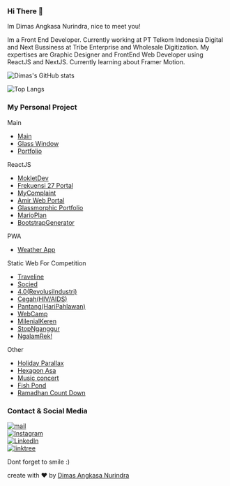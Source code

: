 ### Hi There 👋

Im Dimas Angkasa Nurindra, nice to meet you!

Im a Front End Developer. Currently working at PT Telkom Indonesia Digital and Next Bussiness at Tribe Enterprise and Wholesale Digitization. My expertises are Graphic Designer and FrontEnd Web Developer using ReactJS and NextJS. Currently learning about Framer Motion.

![Dimas's GitHub stats](https://github-readme-stats.vercel.app/api?username=angkasa27&show_icons=true&icon)

![Top Langs](https://github-readme-stats.vercel.app/api/top-langs/?username=angkasa27&show_icons=true&icon)

### My Personal Project

Main
- [Main](https://angkasa27.github.io)
- [Glass Window](https://angkasa27.github.io/angkasa27)
- [Portfolio](https://angkasa27.github.io/react-tailwind-portfoliov2/)

ReactJS
- [MokletDev](https://mokletdev.vercel.app/)
- [Frekuensi 27 Portal](https://angkasa27.github.io/react-frekuensi27/)
- [MyComplaint](https://angkasa27.github.io/react-tailwind-mycomplaint/)
- [Amir Web Portal](https://angkasa27.github.io/react-tailwind-amir/)
- [Glassmorphic Portfolio](https://angkasa27.github.io/react-tailwind-glassmorphic/)
- [MarioPlan](https://netninja-marioplan-9a506.web.app/)
- [BootstrapGenerator](https://angkasa27.github.io/BootstrapGenerator/)

PWA
- [Weather App](https://weather-app-angkasa27.netlify.app/)

Static Web For Competition
- [Traveline](https://traveline.web.app/)
- [Socied](https://socied.web.app/)
- [4.0(RevolusiIndustri)](https://angkasa27.github.io/Web-Revolusi-Industri/)
- [Cegah(HIV/AIDS)](https://angkasa27.github.io/Web-Cegah-HIV-Aids/index.html)
- [Pantang(HariPahlawan)](https://angkasa27.github.io/Web-Pantang-Hari-Pahlawan/)
- [WebCamp](https://angkasa27.github.io/Web-WebCamp/)
- [MilenialKeren](https://angkasa27.github.io/Web-Milenial-Keren/)
- [StopNganggur](https://angkasa27.github.io/Web-Stop-Nganggur/)
- [NgalamRek!](https://angkasa27.github.io/Web-Ngalam-rek/)

Other
- [Holiday Parallax](https://angkasa27.github.io/web-Holiday-parallax/)
- [Hexagon Asa](https://angkasa27.github.io/web-hexagon-asa/)
- [Music concert](https://angkasa27.github.io/web-Music-concert)
- [Fish Pond](https://angkasa27.github.io/web-Fish-pond/)
- [Ramadhan Count Down](https://angkasa27.github.io/web-Ramadhan-count-down/)

### Contact & Social Media
 <a href="mailto:mas.angkasa27@gmail.com" target="_blank"><img alt="mail" src="https://img.shields.io/badge/-gmail:%20mas.angkasa27@gmail.com-ea4335?&style=for-the-badge&logo=gmail&logoColor=white" /></a><br>
<a href="https://instagram.com/mas.angkasa27" target="_blank"><img alt="Instagram" src="https://img.shields.io/badge/-Instagram:%20@mas.angkasa27-E4406F?&style=for-the-badge&logo=Instagram&logoColor=white" /></a><br>
 <a href="https://www.linkedin.com/in/dimas-angkasa-nurindra-a1750719b/" target="_blank"><img alt="LinkedIn" src="https://img.shields.io/badge/-LinkedIn:%20Dimas%20Angkasa%20Nurindra-0A66C2?&style=for-the-badge&logo=linkedin&logoColor=white" /></a> <br>
 <a href="https://linktr.ee/angkasa27" target="_blank"><img alt="linktree" src="https://img.shields.io/badge/-Linktree:%20angkasa27-39e09b?&style=for-the-badge&logo=linktree&logoColor=white" /></a>

Dont forget to smile :)

create with :heart: by [Dimas Angkasa Nurindra](https://github.com/angkasa27)
